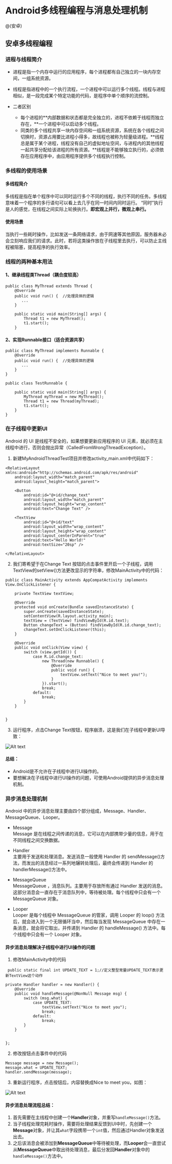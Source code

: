 # Android多线程编程与消息处理机制

@(安卓)


## 安卓多线程编程  

### 进程与线程简介 
+ 进程是指一个内存中运行的应用程序，每个进程都有自己独立的一块内存空间，一组系统资源。  

+ 线程是指进程中的一个执行流程，一个进程中可以运行多个线程。线程与进程相似，是一段完成某个特定功能的代码，是程序中单个顺序的流控制。  

+ 二者区别  
	+ 每个进程的**内部数据和状态都是完全独立的，进程不依赖于线程而独立存在，**一个进程中可以启动多个线程。
	+ 同类的多个线程共享一块内存空间和一组系统资源，系统在各个线程之间切换时，资源占用要比进程小得多，故线程也被称为轻量级进程。**线程总是属于某个进程，线程没有自己的虚拟地址空间，与进程内的其他线程一起共享分配给该进程的所有资源。**线程是不能够独立执行的，必须依存在应用程序中，由应用程序提供多个线程执行控制。  

### 多线程的使用场景  

#### 多线程简介
多线程是指在单个程序中可以同时运行多个不同的线程，执行不同的任务。多线程意味着一个程序的多行语句可以看上去几乎在同一时间内同时运行。 “同时”执行是人的感觉，在线程之间实际上轮换执行。**即宏观上并行，微观上串行。**  

#### 使用场景  
当执行一些耗时操作，比如发送一条网络请求，由于网速等其他原因，服务器未必会立刻响应我们的请求。此时，若将这类操作放在子线程里去执行，可以防止主线程被阻塞，提高程序的执行效率。  

### 线程的两种基本用法  

#### 1、继承线程类Thread（耦合度较高）  

```
public class MyThread extends Thread {
	@Override  
    public void run() {  //处理具体的逻辑
       ...
    }

	public static void main(String[] args) {
		Thread t1 = new MyThread();
		t1.start();
	}
```

#### 2、实现Runnable接口（适合资源共享）  

```
public class MyThread implements Runnable {
	@Override  
    public void run() {  //处理具体的逻辑
       ...     
    }
}

public class TestRunnable {

	public static void main(String[] args) {
		MyThread myThread = new MyThread();
		Thread t1 = new Thread(myThread);
		t1.start();
	}
}
```  

### 在子线程中更新UI  
Android 的 UI 是线程不安全的，如果想要更新应用程序的 UI 元素，就必须在主线程中进行，否则会抛出异常（CalledFromWrongThreadException）。  

1. 新建MyAndroidThreadTest项目并修改activity_main.xml中代码如下：  

```
<RelativeLayout xmlns:android="http://schemas.android.com/apk/res/android"
    android:layout_width="match_parent"
    android:layout_height="match_parent">

    <Button
        android:id="@+id/change_text"
        android:layout_width="match_parent"
        android:layout_height="wrap_content"
        android:text="Change Text" />

    <TextView
        android:id="@+id/text"
        android:layout_width="wrap_content"
        android:layout_height="wrap_content"
        android:layout_centerInParent="true"
        android:text="Hello World!"
        android:textSize="20sp" />

</RelativeLayout>
```  
2. 我们寄希望于在Change Text 按钮的点击事件里开启一个子线程，调用TextView的setView()方法更改显示的字符串，修改MainActivity中的代码：  

```
public class MainActivity extends AppCompatActivity implements View.OnClickListener {

    private TextView textView;

    @Override
    protected void onCreate(Bundle savedInstanceState) {
        super.onCreate(savedInstanceState);
        setContentView(R.layout.activity_main);
        textView = (TextView) findViewById(R.id.text);
        Button changeText = (Button) findViewById(R.id.change_text);
        changeText.setOnClickListener(this);
    }

    @Override
    public void onClick(View view) {
        switch (view.getId()) {
            case R.id.change_text:
                new Thread(new Runnable() {
                    @Override
                    public void run() {
                        textView.setText("Nice to meet you!");
                    }
                }).start();
                break;
            default:
                break;
        }
    }


}
```  
3. 运行程序，点击Change Text按钮，程序崩溃，这是我们在子线程中更新UI导致：  

![Alt text](img/Multithreading1.png)

#### 总结：  
+ Android是不允许在子线程中进行UI操作的。
+ 要想解决在子线程中进行UI操作的问题，可使用Android提供的异步消息处理机制。  

### 异步消息处理机制  

Android 中的异步消息处理主要由四个部分组成，Message、Handler、MessageQueue、Looper。  

+ Message  
Message 是在线程之间传递的消息，它可以在内部携带少量的信息，用于在不同线程之间交换数据。  

+ Handler  
主要用于发送和处理消息。发送消息一般使用 Handler 的 sendMessage()方法，而发出的消息经过一系列地辗转处理后，最终会传递到 Handler 的 handlerMessage()方法中。  

+ MessageQueue  
MessageQueue ，消息队列。主要用于存放所有通过 Handler 发送的消息。这部分消息会一直存在于消息队列中，等待被处理。每个线程中只会有一个 MessageQueue 对象。  

+ Looper  
Looper 是每个线程中 MessageQueue 的管家，调用 Looper 的 loop() 方法后，就会进入到一个无限循环当中，然后每当发现 MessageQueue 中存在一条消息，就会将它取出，并传递到 Handler 的 handleMessage() 方法中。每个线程中只会有一个 Looper 对象。  

#### 异步消息处理解决子线程中进行UI操作的问题  
1. 修改MainActivity中的代码  

```
 public static final int UPDATE_TEXT = 1;//定义整型常量UPDATE_TEXT表示更新TextView这个动作
```

```
private Handler handler = new Handler() {
    @Override
    public void handleMessage(@NonNull Message msg) {
        switch (msg.what) {
            case UPDATE_TEXT:
                textView.setText("Nice to meet you");
                break;
            default:
                break;
        }
    }


};
```  

2. 修改按钮点击事件中的代码  
```
Message message = new Message();
message.what = UPDATE_TEXT;
handler.sendMessage(message);
```  

3. 重新运行程序，点击按钮后，内容替换成Nice to meet you，如图：  

![Alt text](img/Multithreading2.png)

#### 异步消息处理流程总结：
1. 首先需要在主线程中创建一个**Handler**对象，并重写`handleMessage()`方法。
2. 当子线程处理完耗时操作，需要将处理结果反馈到UI中时，先创建一个**Message**对象，并让其`what`字段携带一个`int`值，然后通过Handler对象发送出去。
3. 之后该消息会被添加到**MessageQueue**中等待被处理，而**Looper**会一直尝试从**MessageQueue**中取出待处理消息，最后分发回**Handler**对象中的`handleMessage()`方法中。










